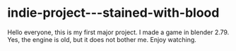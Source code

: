 # indie-project---stained-with-blood
Hello everyone, this is my first major project. I made a game in blender 2.79. Yes, the engine is old, but it does not bother me. Enjoy watching.
